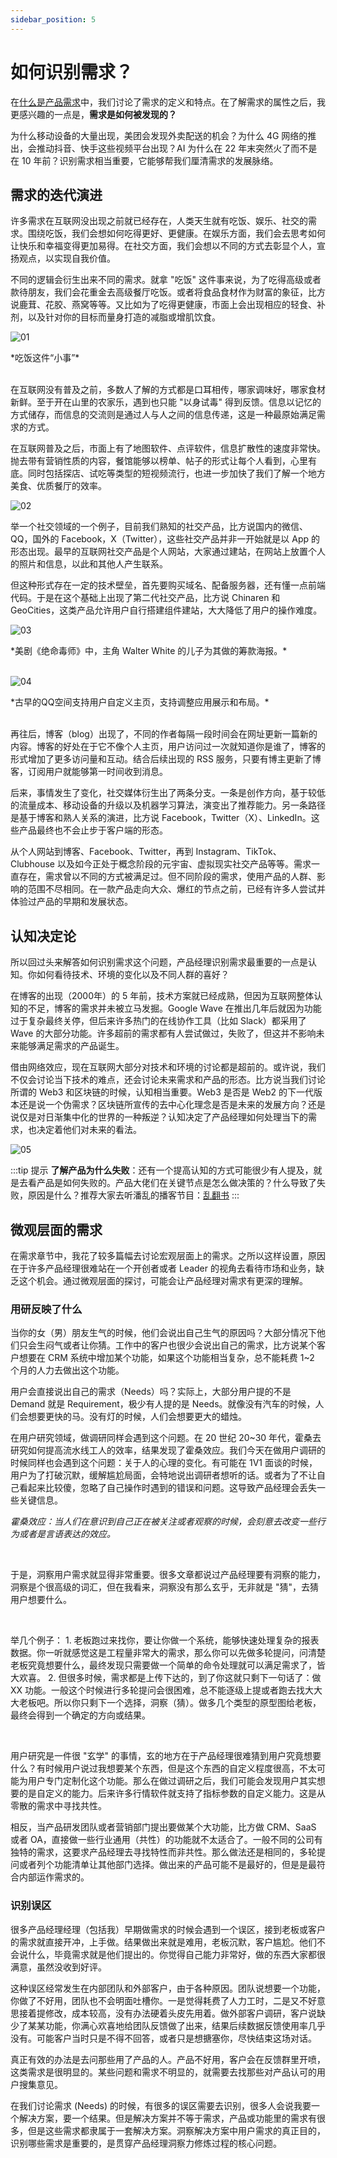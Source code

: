 ```yaml
---
sidebar_position: 5
---
```


# 如何识别需求？ 

在[什么是产品需求](docs\Product\fundamentals\career\product-requirements.md)中，我们讨论了需求的定义和特点。在了解需求的属性之后，我更感兴趣的一点是，**需求是如何被发现的？**

为什么移动设备的大量出现，美团会发现外卖配送的机会？为什么 4G 网络的推出，会推动抖音、快手这些视频平台出现？AI 为什么在 22 年末突然火了而不是在 10 年前？识别需求相当重要，它能够帮我们厘清需求的发展脉络。

## 需求的迭代演进

许多需求在互联网没出现之前就已经存在，人类天生就有吃饭、娱乐、社交的需求。围绕吃饭，我们会想如何吃得更好、更健康。在娱乐方面，我们会去思考如何让快乐和幸福变得更加易得。在社交方面，我们会想以不同的方式去彰显个人，宣扬观点，以实现自我价值。

不同的逻辑会衍生出来不同的需求。就拿 "吃饭" 这件事来说，为了吃得高级或者款待朋友，我们会花重金去高级餐厅吃饭。或者将食品食材作为财富的象征，比方说鹿茸、花胶、燕窝等等。又比如为了吃得更健康，市面上会出现相应的轻食、补剂，以及针对你的目标而量身打造的减脂或增肌饮食。

![01](/img/product/product/identify-needs_images/01.png)
<div class="text-center">*吃饭这件“小事”*</div>
<br/>

在互联网没有普及之前，多数人了解的方式都是口耳相传，哪家调味好，哪家食材新鲜。至于开在山里的农家乐，遇到也只能 "以身试毒" 得到反馈。信息以记忆的方式储存，而信息的交流则是通过人与人之间的信息传递，这是一种最原始满足需求的方式。

在互联网普及之后，市面上有了地图软件、点评软件，信息扩散性的速度非常快。抛去带有营销性质的内容，餐馆能够以榜单、帖子的形式让每个人看到，心里有底。同时包括探店、试吃等类型的短视频流行，也进一步加快了我们了解一个地方美食、优质餐厅的效率。

![02](/img/product/product/identify-needs_images/02.png)

举一个社交领域的一个例子，目前我们熟知的社交产品，比方说国内的微信、QQ，国外的 Facebook，X（Twitter），这些社交产品并非一开始就是以 App 的形态出现。最早的互联网社交产品是个人网站，大家通过建站，在网站上放置个人的照片和信息，以此和其他人产生联系。

但这种形式存在一定的技术壁垒，首先要购买域名、配备服务器，还有懂一点前端代码。于是在这个基础上出现了第二代社交产品，比方说 Chinaren 和 GeoCities，这类产品允许用户自行搭建组件建站，大大降低了用户的操作难度。

![03](/img/product/product/identify-needs_images/03.png)
<div class="text-center">*美剧《绝命毒师》中，主角 Walter White 的儿子为其做的筹款海报。*</div>
<br/>

![04](/img/product/product/identify-needs_images/04.PNG)
<div class="text-center">*古早的QQ空间支持用户自定义主页，支持调整应用展示和布局。*</div>
<br/>

再往后，博客（blog）出现了，不同的作者每隔一段时间会在网址更新一篇新的内容。博客的好处在于它不像个人主页，用户访问过一次就知道你是谁了，博客的形式增加了更多访问量和互动。结合后续出现的 RSS 服务，只要有博主更新了博客，订阅用户就能够第一时间收到消息。

后来，事情发生了变化，社交媒体衍生出了两条分支。一条是创作方向，基于较低的流量成本、移动设备的升级以及机器学习算法，演变出了推荐能力。另一条路径是基于博客和熟人关系的演进，比方说 Facebook，Twitter（X）、LinkedIn。这些产品最终也不会止步于客户端的形态。

从个人网站到博客、Facebook、Twitter，再到 Instagram、TikTok、Clubhouse 以及如今正处于概念阶段的元宇宙、虚拟现实社交产品等等。需求一直存在，需求曾以不同的方式被满足过。但不同阶段的需求，使用产品的人群、影响的范围不尽相同。在一款产品走向大众、爆红的节点之前，已经有许多人尝试并体验过产品的早期和发展状态。

## 认知决定论

所以回过头来解答如何识别需求这个问题，产品经理识别需求最重要的一点是认知。你如何看待技术、环境的变化以及不同人群的喜好？

在博客的出现（2000年）的 5 年前，技术方案就已经成熟，但因为互联网整体认知的不足，博客的需求并未被立马发掘。Google Wave 在推出几年后就因为功能过于复杂最终关停，但后来许多热门的在线协作工具（比如 Slack）都采用了 Wave 的大部分功能。许多超前的需求都有人尝试做过，失败了，但这并不影响未来能够满足需求的产品诞生。

借由网络效应，现在互联网大部分对技术和环境的讨论都是超前的。或许说，我们不仅会讨论当下技术的难点，还会讨论未来需求和产品的形态。比方说当我们讨论所谓的 Web3 和区块链的时候，认知相当重要。Web3 是否是 Web2 的下一代版本还是说一个伪需求？区块链所宣传的去中心化理念是否是未来的发展方向？还是说仅是对日渐集中化的世界的一种叛逆？认知决定了产品经理如何处理当下的需求，也决定着他们对未来的看法。

![05](/img/product/product/identify-needs_images/05.png)

:::tip 提示
**了解产品为什么失败**：还有一个提高认知的方式可能很少有人提及，就是去看产品是如何失败的。产品大佬们在关键节点是怎么做决策的？什么导致了失败，原因是什么？推荐大家去听潘乱的播客节目：[乱翻书](https://www.ximalaya.com/album/58236027)
:::

## 微观层面的需求

在需求章节中，我花了较多篇幅去讨论宏观层面上的需求。之所以这样设置，原因在于许多产品经理很难站在一个开创者或者 Leader 的视角去看待市场和业务，缺乏这个机会。通过微观层面的探讨，可能会让产品经理对需求有更深的理解。

### 用研反映了什么

当你的女（男）朋友生气的时候，他们会说出自己生气的原因吗？大部分情况下他们只会生闷气或者让你猜。工作中的客户也很少会说出自己的需求，比方说某个客户想要在 CRM 系统中增加某个功能，如果这个功能相当复杂，总不能耗费 1~2 个月的人力去做出这个功能。

用户会直接说出自己的需求（Needs）吗？实际上，大部分用户提的不是 Demand 就是 Requirement，极少有人提的是 Needs。就像没有汽车的时候，人们会想要更快的马。没有灯的时候，人们会想要更大的蜡烛。

在用户研究领域，做调研同样会遇到这个问题。在 20 世纪 20~30 年代，霍桑去研究如何提高流水线工人的效率，结果发现了霍桑效应。我们今天在做用户调研的时候同样也会遇到这个问题：关于人的心理的变化。有可能在 1V1 面谈的时候，用户为了打破沉默，缓解尴尬局面，会特地说出调研者想听的话。或者为了不让自己看起来比较傻，忽略了自己操作时遇到的错误和问题。这导致产品经理会丢失一些关键信息。

*霍桑效应：当人们在意识到自己正在被关注或者观察的时候，会刻意去改变一些行为或者是言语表达的效应。*

<br/>

于是，洞察用户需求就显得非常重要。很多文章都说过产品经理要有洞察的能力，洞察是个很高级的词汇，但在我看来，洞察没有那么玄乎，无非就是 "猜"，去猜用户想要什么。

<br/>

举几个例子：
    1. 老板跑过来找你，要让你做一个系统，能够快速处理复杂的报表数据。你一听就感觉这是工程量非常大的需求，那么你可以先做多轮提问，问清楚老板究竟想要什么，最终发现只需要做一个简单的命令处理就可以满足需求了，皆大欢喜。
    2. 但很多时候，需求都是上传下达的，到了你这就只剩下一句话了：做 XX 功能。一般这个时候进行多轮提问会很困难，总不能逐级上提或者跑去找大大大老板吧。所以你只剩下一个选择，洞察（猜）。做多几个类型的原型图给老板，最终会得到一个确定的方向或结果。

<br/>

用户研究是一件很 "玄学" 的事情，玄的地方在于产品经理很难猜到用户究竟想要什么？有时候用户说过我想要某个东西，但是这个东西的自定义程度很高，不太可能为用户专门定制化这个功能。那么在做过调研之后，我们可能会发现用户其实想要的是自定义的能力。后来许多行情软件就支持了指标参数的自定义能力。这是从零散的需求中寻找共性。

相反，当产品研发团队或者营销部门提出要做某个大功能，比方做 CRM、SaaS 或者 OA，直接做一些行业通用（共性）的功能就不太适合了。一般不同的公司有独特的需求，这要求产品经理去寻找特性而非共性。那么做法还是相同的，多轮提问或者列个功能清单让其他部门选择。做出来的产品可能不是最好的，但是是最符合内部运作需求的。

### 识别误区

很多产品经理经理（包括我）早期做需求的时候会遇到一个误区，接到老板或客户的需求就直接开冲，上手做。结果做出来就是难用，老板沉默，客户尴尬。他们不会说什么，毕竟需求就是他们提出的。你觉得自己能力非常好，做的东西大家都很满意，虽然没收到好评。

这种误区经常发生在内部团队和外部客户，由于各种原因。团队说想要一个功能，你做了不好用，团队也不会明面吐槽你。一是觉得耗费了人力工时，二是又不好意思接着提修改，成本较高，没有办法硬着头皮先用着。做外部客户调研，客户说缺少了某某功能，你满心欢喜地给团队反馈做了出来，结果后续数据反馈使用率几乎没有。可能客户当时只是不得不回答，或者只是想搪塞你，尽快结束这场对话。

真正有效的办法是去问那些用了产品的人。产品不好用，客户会在反馈群里开喷，这类需求是很明显的。某些问题和需求不明显的，就需要去找那些对产品认可的用户搜集意见。

在我们讨论需求 (Needs) 的时候，有很多的误区需要去识别，很多人会说我要一个解决方案，要一个结果。但是解决方案并不等于需求，产品或功能里的需求有很多，但是这些需求都隶属于一套解决方案。洞察解决方案中用户需求的真正目的，识别哪些需求是重要的，是贯穿产品经理洞察力修炼过程的核心问题。